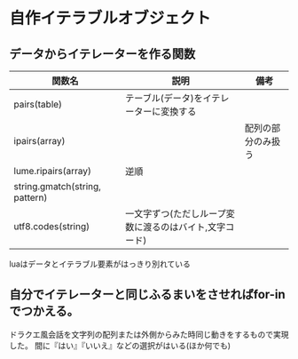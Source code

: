 # 自作イテラブルオブジェクト

## データからイテレーターを作る関数

| 関数名                         | 説明                                                    | 備考               |
| ------------------------------ | ------------------------------------------------------- | ------------------ |
| pairs(table)                   | テーブル(データ)をイテレーターに変換する                |
| ipairs(array)                  |                                                         | 配列の部分のみ扱う |
| lume.ripairs(array)            | 逆順                                                    |                    |
| string.gmatch(string, pattern) |                                                         |                    |
| utf8.codes(string)             | 一文字ずつ(ただしループ変数に渡るのはバイト,文字コード) |                    |

luaはデータとイテラブル要素がはっきり別れている

## 自分でイテレーターと同じふるまいをさせればfor-inでつかえる。

ドラクエ風会話を文字列の配列または外側からみた時同じ動きをするもので実現した。
間に『はい』『いいえ』などの選択がはいる(ほか何でも)
